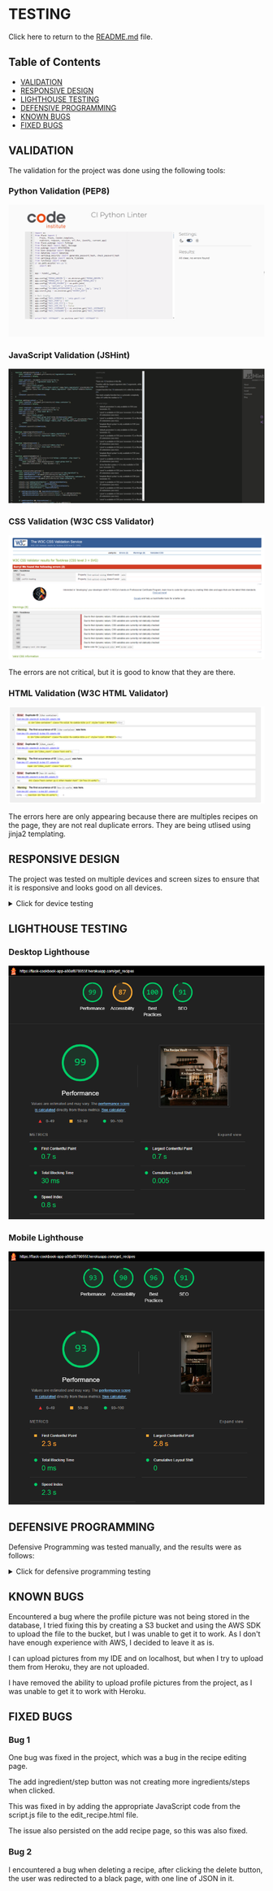 # TESTING

Click here to return to the [README.md](README.md) file.

## Table of Contents

- [VALIDATION](#validation)
- [RESPONSIVE DESIGN](#responsive-design)
- [LIGHTHOUSE TESTING](#lighthouse-testing)
- [DEFENSIVE PROGRAMMING](#defensive-programming)
- [KNOWN BUGS](#known-bugs)
- [FIXED BUGS](#fixed-bugs)

## VALIDATION

The validation for the project was done using the following tools:

### Python Validation (PEP8)

![Python Validation](documentation/other_images/validation/PEP8Validator.png)

### JavaScript Validation (JSHint)

![JavaScript Validation](documentation/other_images/validation/JSHintValidation.png)

### CSS Validation (W3C CSS Validator)

![CSS Validation](documentation/other_images/validation/CSSValidation.png)

The errors are not critical, but it is good to know that they are there.

### HTML Validation (W3C HTML Validator)

![HTML Validation](documentation/other_images/validation/HTMLValidation.png)

The errors here are only appearing because there are multiples recipes on the page, they are not real duplicate errors. They are being utlised using jinja2 templating.

## RESPONSIVE DESIGN

The project was tested on multiple devices and screen sizes to ensure that it is responsive and looks good on all devices.

<details>
<summary>Click for device testing</summary>

### Desktop 1920x1080

| Page | Screenshot |
| --- | --- |
| Landing Page (Hero) | ![Hero](documentation/responsive_images/desktop/hero_desktop.jpg) |
| Recipe Search | ![Recipe Search](documentation/responsive_images/desktop/recipes_desktop.png) |
| How it Works | ![How it Works](documentation/responsive_images/desktop/how_desktop.png) |
| Profile | ![Profile](documentation/responsive_images/desktop/profile_desktop.png) |
| Add Recipe | ![Add Recipe](documentation/responsive_images/desktop/add_recipe_desktop.png) |
| Edit Recipe | ![Edit Recipe](documentation/responsive_images/desktop/edit_recipe_desktop.png) |
| Contact | ![Contact](documentation/responsive_images/desktop/contact_desktop.jpg) |
| Login | ![Login](documentation/responsive_images/desktop/login_desktop.jpg) |
| Register | ![Register](documentation/responsive_images/desktop/register_desktop.jpg) |
| Categories | ![Categories](documentation/responsive_images/desktop/categories_desktop.png) |
| All Recipes | ![All Recipes](documentation/responsive_images/desktop/all_recipes_desktop.png) |
| View Recipe | ![View Recipe](documentation/responsive_images/desktop/recipe_desktop.png) |

### Mobile (iPhone 14 Pro Max)

| Page | Screenshot |
| --- | --- |
| Landing Page (Hero) | ![Hero](documentation/responsive_images/mobile/hero_mobile.png) |
| Recipe Search | ![Recipe Search](documentation/responsive_images/mobile/recipes_mobile.png) |
| How it Works | ![How it Works](documentation/responsive_images/mobile/how_2_mobile.png) |
| How it Works & Footer | ![How it Works & Footer](documentation/responsive_images/mobile/how_mobile.png) |
| Profile | ![Profile](documentation/responsive_images/mobile/profile_mobile.png) |
| Add Recipe | ![Add Recipe](documentation/responsive_images/mobile/add_recipe_mobile.png) |
| Edit Recipe | ![Edit Recipe](documentation/responsive_images/mobile/edit_recipe_mobile.png) |
| Contact | ![Contact](documentation/responsive_images/mobile/contact_mobile.png) |
| Login | ![Login](documentation/responsive_images/mobile/login_mobile.png) |
| Register | ![Register](documentation/responsive_images/mobile/register_mobile.png) |
| Categories | ![Categories](documentation/responsive_images/mobile/categories_mobile.png) |
| All Recipes | ![All Recipes](documentation/responsive_images/mobile/all_recipes_mobile.png) |

### Tablet (iPad Air)

| Page | Screenshot |
| --- | --- |
| Landing Page (Hero) | ![Hero](documentation/responsive_images/tablet/hero_tablet.png) |
| Recipe Search | ![Recipe Search](documentation/responsive_images/tablet/recipes_tablet.png) |
| How it Works | ![How it Works](documentation/responsive_images/tablet/how_tablet.png) |
| Profile | ![Profile](documentation/responsive_images/tablet/profile_tablet.png) |
| Add Recipe | ![Add Recipe](documentation/responsive_images/tablet/add_recipe_tablet.png) |
| Edit Recipe | ![Edit Recipe](documentation/responsive_images/tablet/edit_recipe_tablet.png) |
| Contact | ![Contact](documentation/responsive_images/tablet/contact_tablet.png) |
| Login | ![Login](documentation/responsive_images/tablet/login_tablet.png) |
| Register | ![Register](documentation/responsive_images/tablet/register_tablet.png) |
| Categories | ![Categories](documentation/responsive_images/tablet/categories_tablet.png) |
| All Recipes | ![All Recipes](documentation/responsive_images/tablet/all_recipes_tablet.png) |

</details>

## LIGHTHOUSE TESTING

### Desktop Lighthouse

![Desktop Lighthouse](documentation/other_images/validation/LighthouseDesktop.png)

### Mobile Lighthouse

![Mobile Lighthouse](documentation/other_images/validation/LighthouseMobile.png)

## DEFENSIVE PROGRAMMING

Defensive Programming was tested manually, and the results were as follows:

<details>
<summary>Click for defensive programming testing</summary>

| | Expected Behavior | Test | Actual Behavior |
| --- | --- | --- | --- |
| **General** | | | |
| Text Boxes | Minimum & Maximum lenght on input boxes | Tested by typing characters in a text box that exceeds the minimum or maximum length | When form is submitted, validation message is displayed |
| Password Regex | Expected to only accept characters in the regex | Tested by typing characters that do not match the regex | When form is submitted, validation message is displayed |
| URL change | Redirect user to login page if URL is changed | Tested by changing the URL in the browser | Redirected to the login page |
| **Non-logged in users** | | | |
| Home Button | Expected to redirect to the home page | Tested by clicking the button | Redirected to the home page |
| Login Button | Expected to redirect to the login page | Tested by clicking the button | Redirected to the login page |
| Register Button | Expected to redirect to the register page | Tested by clicking the button | Redirected to the register page |
| Search Function | Expected to search through the user's query | Tested by typing a query in the search bar | Searched through the user's query |
| Recipe Card | Expected to redirect to the single recipe page | Tested by clicking the card | Redirected to the single recipe page |
| **Logged in users** | | | |
| Home Button | Expected to redirect to the home page | Tested by clicking the button | Redirected to the home page |
| Profile Button | Expected to redirect to the profile page | Tested by clicking the button | Redirected to the profile page |
| All Recipes Button | Expected to redirect to the all recipes page | Tested by clicking the button | Redirected to the all recipes page |
| Add Recipe Button | Expected to redirect to the add recipe page | Tested by clicking the button | Redirected to the add recipe page |
| Contact Button | Expected to redirect to the contact page | Tested by clicking the button | Redirected to the contact page |
| Contact Form | Expected to a message to the default email address | Tested by filling out the form | A message was sent to the default email address |
| Logout Button | Expected to redirect to the login page and log the user out | Tested by clicking the button | Redirected to the login page and successfully logged out the user |
| Search Function | Expected to search through the user's query | Tested by typing a query in the search bar | Searched through the user's query |
| Recipe Card | Expected to redirect to the single recipe page | Tested by clicking the card | Redirected to the single recipe page |
| Edit Recipe Button | Expected to redirect to the edit recipe page | Tested by clicking the button | Redirected to the edit recipe page |
| Delete Recipe Button | Expected to delete the recipe | Tested by clicking the button | Deleted the recipe |
| Save Recipe Button | Expected to save the recipe to the user's saved recipes | Tested by clicking the button | Saved the recipe to the user's saved recipes |
| Like Recipe Button | Expected to like the recipe and increment the like count | Tested by clicking the button | Liked the recipe and incremented the like count |
| **Admin Only** | | | |
| Categories Button | Expected to redirect to the categories page | Tested by clicking the button | Redirected to the categories page |
| Add Category Button | Expected to redirect to the add category page | Tested by clicking the button | Redirected to the add category page |
| Edit Category Button | Expected to redirect to the edit category page | Tested by clicking the button | Redirected to the edit category page |
| Delete Category Button | Expected to delete the category | Tested by clicking the button | Deleted the category |

</details>

## KNOWN BUGS

Encountered a bug where the profile picture was not being stored in the database, I tried fixing this by creating a S3 bucket and using the AWS SDK to upload the file to the bucket, but I was unable to get it to work. As I don't have enough experience with AWS, I decided to leave it as is.

I can upload pictures from my IDE and on localhost, but when I try to upload them from Heroku, they are not uploaded.

I have removed the ability to upload profile pictures from the project, as I was unable to get it to work with Heroku.

## FIXED BUGS

### Bug 1

One bug was fixed in the project, which was a bug in the recipe editing page.

The add ingredient/step button was not creating more ingredients/steps when clicked.

This was fixed in by adding the appropriate JavaScript code from the script.js file to the edit_recipe.html file.

The issue also persisted on the add recipe page, so this was also fixed.

### Bug 2

I encountered a bug when deleting a recipe, after clicking the delete button, the user was redirected to a black page, with one line of JSON in it. 
